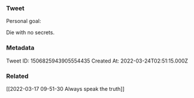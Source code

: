 ### Tweet
Personal goal:

Die with no secrets.

### Metadata
Tweet ID: 1506825943905554435
Created At: 2022-03-24T02:51:15.000Z

### Related
[[2022-03-17 09-51-30 Always speak the truth]]


